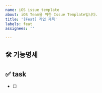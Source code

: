 ```yaml
---
name: iOS issue template
about: iOS Team을 위한 Issue Template입니다.
title: '[Feat] 작업 제목'
labels: feat
assignees: ''

---
```


## 🛠️ 기능명세


## ✅ task
- [ ]
